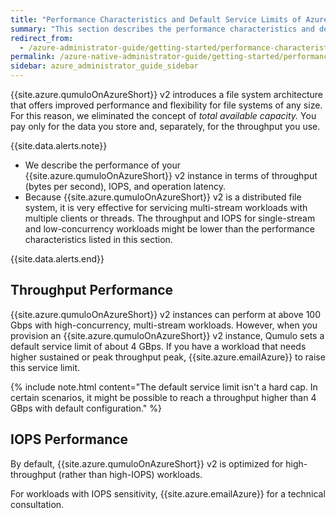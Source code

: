 ```yaml
---
title: "Performance Characteristics and Default Service Limits of Azure Native Qumulo v2"
summary: "This section describes the performance characteristics and default service limits of Azure Native Qumulo (ANQ) v2."
redirect_from:
  - /azure-administrator-guide/getting-started/performance-characteristics-default-limits-azure-native-qumulo.html
permalink: /azure-native-administrator-guide/getting-started/performance-characteristics-default-limits-azure-native-qumulo.html
sidebar: azure_administrator_guide_sidebar
---
```


{{site.azure.qumuloOnAzureShort}} v2 introduces a file system architecture that offers improved performance and flexibility for file systems of any size. For this reason, we eliminated the concept of _total available capacity._ You pay only for the data you store and, separately, for the throughput you use.

{{site.data.alerts.note}}
<ul>
  <li>We describe the performance of your {{site.azure.qumuloOnAzureShort}} v2 instance in terms of throughput (bytes per second), IOPS, and operation latency.</li>
  <li>Because {{site.azure.qumuloOnAzureShort}} v2 is a distributed file system, it is very effective for servicing multi-stream workloads with multiple clients or threads. The throughput and IOPS for single-stream and low-concurrency workloads might be lower than the performance characteristics listed in this section.</li>
</ul>
{{site.data.alerts.end}}

## Throughput Performance
{{site.azure.qumuloOnAzureShort}} v2 instances can perform at above 100 Gbps with high-concurrency, multi-stream workloads. However, when you provision an {{site.azure.qumuloOnAzureShort}} v2 instance, Qumulo sets a default service limit of about 4 GBps. If you have a workload that needs higher sustained or peak throughput peak, {{site.azure.emailAzure}} to raise this service limit. 

{% include note.html content="The default service limit isn't a hard cap. In certain scenarios, it might be possible to reach a throughput higher than 4 GBps with default configuration." %}

## IOPS Performance
By default, {{site.azure.qumuloOnAzureShort}} v2 is optimized for high-throughput (rather than high-IOPS) workloads. 

For workloads with IOPS sensitivity, {{site.azure.emailAzure}} for a technical consultation.
